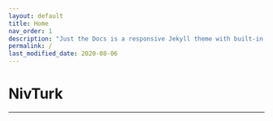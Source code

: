 ```yaml
---
layout: default
title: Home
nav_order: 1
description: "Just the Docs is a responsive Jekyll theme with built-in search that is easily customizable and hosted on GitHub Pages."
permalink: /
last_modified_date: 2020-08-06
---
```


# NivTurk

---
